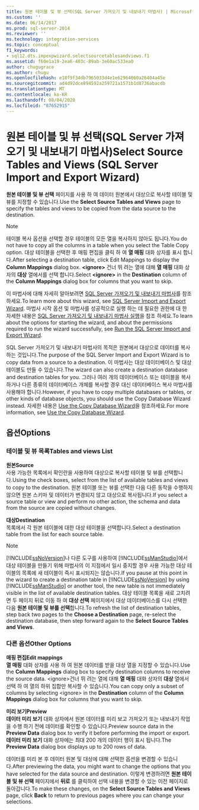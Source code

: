 ```yaml
---
title: 원본 테이블 및 뷰 선택(SQL Server 가져오기 및 내보내기 마법사) | Microsoft Docs
ms.custom: ''
ms.date: 06/14/2017
ms.prod: sql-server-2014
ms.reviewer: ''
ms.technology: integration-services
ms.topic: conceptual
f1_keywords:
- sql12.dts.impexpwizard.selectsourcetablesandviews.f1
ms.assetid: f60e1a19-2ea6-403c-89ab-3e60ac533ea0
author: chugugrace
ms.author: chugu
ms.openlocfilehash: e18f9f34db7965033d4e1e62964060a26404a45e
ms.sourcegitcommit: ad4d92dce894592a259721a1571b1d8736abacdb
ms.translationtype: MT
ms.contentlocale: ko-KR
ms.lasthandoff: 08/04/2020
ms.locfileid: "87652915"
---
```

# <a name="select-source-tables-and-views-sql-server-import-and-export-wizard"></a><span data-ttu-id="93107-102">원본 테이블 및 뷰 선택(SQL Server 가져오기 및 내보내기 마법사)</span><span class="sxs-lookup"><span data-stu-id="93107-102">Select Source Tables and Views (SQL Server Import and Export Wizard)</span></span>
  <span data-ttu-id="93107-103">**원본 테이블 및 뷰 선택** 페이지를 사용 하 여 데이터 원본에서 대상으로 복사할 테이블 및 뷰를 지정할 수 있습니다.</span><span class="sxs-lookup"><span data-stu-id="93107-103">Use the **Select Source Tables and Views** page to specify the tables and views to be copied from the data source to the destination.</span></span>  
  
> [!NOTE]  
>  <span data-ttu-id="93107-104">테이블 복사 옵션을 선택할 경우 테이블의 모든 열을 복사하지 않아도 됩니다.</span><span class="sxs-lookup"><span data-stu-id="93107-104">You do not have to copy all the columns in a table when you select the Table Copy option.</span></span> <span data-ttu-id="93107-105">대상 테이블을 선택한 후 매핑 편집을 클릭 하 여 **열 매핑** 대화 상자를 표시 합니다.</span><span class="sxs-lookup"><span data-stu-id="93107-105">After selecting a destination table, click Edit Mappings to display the **Column Mappings** dialog box.</span></span> <span data-ttu-id="93107-106">**\<ignore>** 건너 뛰 려는 열에 대해 **열 매핑** 대화 상자의 **대상** 열에서를 선택 합니다.</span><span class="sxs-lookup"><span data-stu-id="93107-106">Select **\<ignore>** in the **Destination** column of the **Column Mappings** dialog box for columns that you want to skip.</span></span>  
  
 <span data-ttu-id="93107-107">이 마법사에 대해 자세히 알아보려면 [SQL Server 가져오기 및 내보내기 마법사](import-and-export-data-with-the-sql-server-import-and-export-wizard.md)를 참조 하세요.</span><span class="sxs-lookup"><span data-stu-id="93107-107">To learn more about this wizard, see [SQL Server Import and Export Wizard](import-and-export-data-with-the-sql-server-import-and-export-wizard.md).</span></span> <span data-ttu-id="93107-108">마법사 시작 옵션 및 마법사를 성공적으로 실행 하는 데 필요한 권한에 대 한 자세한 내용은 [SQL Server 가져오기 및 내보내기 마법사 실행](start-the-sql-server-import-and-export-wizard.md)을 참조 하세요.</span><span class="sxs-lookup"><span data-stu-id="93107-108">To learn about the options for starting the wizard, and about the permissions required to run the wizard successfully, see [Run the SQL Server Import and Export Wizard](start-the-sql-server-import-and-export-wizard.md).</span></span>  
  
 <span data-ttu-id="93107-109">SQL Server 가져오기 및 내보내기 마법사의 목적은 원본에서 대상으로 데이터를 복사하는 것입니다.</span><span class="sxs-lookup"><span data-stu-id="93107-109">The purpose of the SQL Server Import and Export Wizard is to copy data from a source to a destination.</span></span> <span data-ttu-id="93107-110">이 마법사는 대상 데이터베이스 및 대상 테이블도 만들 수 있습니다.</span><span class="sxs-lookup"><span data-stu-id="93107-110">The wizard can also create a destination database and destination tables for you.</span></span> <span data-ttu-id="93107-111">그러나 여러 개의 데이터베이스 또는 테이블을 복사하거나 다른 종류의 데이터베이스 개체를 복사할 경우 대신 데이터베이스 복사 마법사를 사용해야 합니다.</span><span class="sxs-lookup"><span data-stu-id="93107-111">However, if you have to copy multiple databases or tables, or other kinds of database objects, you should use the Copy Database Wizard instead.</span></span> <span data-ttu-id="93107-112">자세한 내용은 [Use the Copy Database Wizard](../../relational-databases/databases/use-the-copy-database-wizard.md)을 참조하세요.</span><span class="sxs-lookup"><span data-stu-id="93107-112">For more information, see [Use the Copy Database Wizard](../../relational-databases/databases/use-the-copy-database-wizard.md).</span></span>  
  
## <a name="options"></a><span data-ttu-id="93107-113">옵션</span><span class="sxs-lookup"><span data-stu-id="93107-113">Options</span></span>  
  
### <a name="tables-and-views-list"></a><span data-ttu-id="93107-114">테이블 및 뷰 목록</span><span class="sxs-lookup"><span data-stu-id="93107-114">Tables and views List</span></span>  
 <span data-ttu-id="93107-115">**원본**</span><span class="sxs-lookup"><span data-stu-id="93107-115">**Source**</span></span>  
 <span data-ttu-id="93107-116">사용 가능한 목록에서 확인란을 사용하여 대상으로 복사할 테이블 및 뷰를 선택합니다.</span><span class="sxs-lookup"><span data-stu-id="93107-116">Using the check boxes, select from the list of available tables and views to copy to the destination.</span></span> <span data-ttu-id="93107-117">원본 테이블 또는 뷰를 선택한 다음 다른 동작을 수행하지 않으면 원본 스키마 및 데이터가 변경되지 않고 대상으로 복사됩니다.</span><span class="sxs-lookup"><span data-stu-id="93107-117">If you select a source table or view and perform no other action, the schema and data from the source are copied without changes.</span></span>  
  
 <span data-ttu-id="93107-118">**대상**</span><span class="sxs-lookup"><span data-stu-id="93107-118">**Destination**</span></span>  
 <span data-ttu-id="93107-119">목록에서 각 원본 테이블에 대한 대상 테이블을 선택합니다.</span><span class="sxs-lookup"><span data-stu-id="93107-119">Select a destination table from the list for each source table.</span></span>  
  
> [!NOTE]  
>  <span data-ttu-id="93107-120">[!INCLUDE[ssNoVersion](../../includes/ssnoversion-md.md)]나 다른 도구를 사용하여 [!INCLUDE[ssManStudio](../../includes/ssmanstudio-md.md)]에서 대상 테이블을 만들기 위해 마법사의 이 지점에서 일시 중지할 경우 사용 가능한 대상 테이블의 목록에 새 테이블이 즉시 표시되지는 않습니다.</span><span class="sxs-lookup"><span data-stu-id="93107-120">If you pause at this point in the wizard to create a destination table in [!INCLUDE[ssNoVersion](../../includes/ssnoversion-md.md)] by using [!INCLUDE[ssManStudio](../../includes/ssmanstudio-md.md)] or another tool, the new table is not immediately visible in the list of available destination tables.</span></span> <span data-ttu-id="93107-121">대상 테이블 목록을 새로 고치려면 두 페이지 뒤로 이동 하 여 **대상 선택** 페이지에서 대상 데이터베이스를 다시 선택한 다음 **원본 테이블 및 뷰를 선택**합니다.</span><span class="sxs-lookup"><span data-stu-id="93107-121">To refresh the list of destination tables, step back two pages to the **Choose a Destination** page, re-select the destination database, then step forward again to the **Select Source Tables and Views**.</span></span>  
  
### <a name="other-options"></a><span data-ttu-id="93107-122">다른 옵션</span><span class="sxs-lookup"><span data-stu-id="93107-122">Other Options</span></span>  
 <span data-ttu-id="93107-123">**매핑 편집**</span><span class="sxs-lookup"><span data-stu-id="93107-123">**Edit mappings**</span></span>  
 <span data-ttu-id="93107-124">**열 매핑** 대화 상자를 사용 하 여 원본 데이터를 받을 대상 열을 지정할 수 있습니다.</span><span class="sxs-lookup"><span data-stu-id="93107-124">Use the **Column Mappings** dialog box to specify destination columns to receive the source data.</span></span> <span data-ttu-id="93107-125">\<ignore>건너 뛰 려는 열에 대해 **열 매핑** 대화 상자의 **대상** 열에서 선택 하 여 열의 하위 집합만 복사할 수 있습니다.</span><span class="sxs-lookup"><span data-stu-id="93107-125">You can copy only a subset of columns by selecting \<ignore> in the **Destination** column of the **Column Mappings** dialog box for columns that you want to skip.</span></span>  
  
 <span data-ttu-id="93107-126">**미리 보기**</span><span class="sxs-lookup"><span data-stu-id="93107-126">**Preview**</span></span>  
 <span data-ttu-id="93107-127">**데이터 미리 보기** 대화 상자에서 원본 데이터를 미리 보고 가져오기 또는 내보내기 작업을 수행 하기 전에 데이터를 확인할 수 있습니다.</span><span class="sxs-lookup"><span data-stu-id="93107-127">Preview source data in the **Preview Data** dialog box to verify it before performing the import or export.</span></span> <span data-ttu-id="93107-128">**데이터 미리 보기** 대화 상자에는 최대 200 개의 데이터 행이 표시 됩니다.</span><span class="sxs-lookup"><span data-stu-id="93107-128">The **Preview Data** dialog box displays up to 200 rows of data.</span></span>  
  
 <span data-ttu-id="93107-129">데이터를 미리 본 후 데이터 원본 및 대상에 대해 선택한 옵션을 변경할 수 있습니다.</span><span class="sxs-lookup"><span data-stu-id="93107-129">After previewing the data, you might want to change the options that you have selected for the data source and destination.</span></span> <span data-ttu-id="93107-130">이렇게 변경하려면 **원본 테이블 및 뷰 선택** 페이지에서 **뒤로** 를 클릭하여 선택 내용을 변경할 수 있는 이전 페이지로 돌아갑니다.</span><span class="sxs-lookup"><span data-stu-id="93107-130">To make these changes, on the **Select Source Tables and Views** page, click **Back** to return to previous pages where you can change your selections.</span></span>  
  
  
